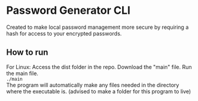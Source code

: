 # Password Generator CLI
Created to make local password management more secure by requiring a hash for access to your encrypted passwords.

## How to run
For Linux:
Access the dist folder in the repo. Download the "main" file. Run the main file.\
```./main```\
The program will automatically make any files needed in the directory where the executable is. (advised to make a folder for this program to live)
